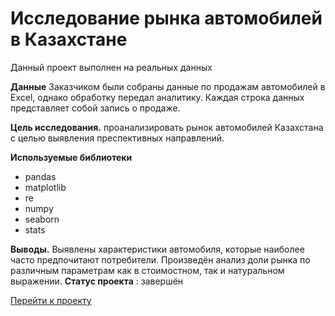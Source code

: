 # Исследование рынка автомобилей в Казахстане
Данный проект выполнен на реальных данных

**Данные**
Заказчиком были собраны данные по продажам автомобилей в Excel, однако обработку передал аналитику. Каждая строка данных представляет собой запись о продаже.  

**Цель исследования.**
проанализировать рынок автомобилей Казахстана с целью выявления преспективных направлений.

**Используемые библиотеки**
* pandas
* matplotlib
* re
* numpy 
* seaborn 
* stats

**Выводы.**
Выявлены характеристики автомобиля, которые наиболее часто предпочитают потребители.  Произведён анализ доли рынка по различным параметрам как в стоимостном, так и натуральном выражении. 
**Статус проекта** : завершён 

[Перейти к проекту](https://github.com/Anstosia/pet_project/blob/main/auto_kz/auto_kz.ipynb) 
